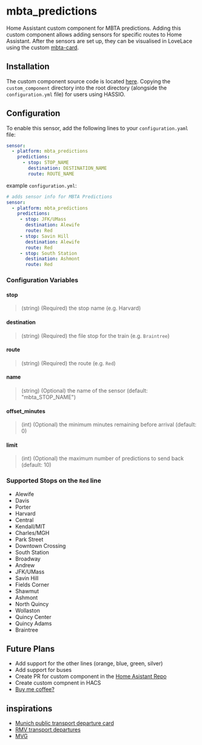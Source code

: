 # mbta_predictions
Home Assistant custom component for MBTA predictions. Adding this custom component allows adding sensors for specific routes to Home Assistant. After the sensors are set up, they can be visualised in LoveLace using the custom [mbta-card](https://github.com/dhanani94/mbta-card).

## Installation 
The custom component source code is located [here](/custom_component/mbta_predictions). Copying the `custom_component` directory into the root directory (alongside the `configuration.yml` file) for users using HASSIO. 

## Configuration 
To enable this sensor, add the following lines to your `configuration.yaml` file:

```yaml
sensor:
  - platform: mbta_predictions
    predictions:
      - stop: STOP_NAME
        destination: DESTINATION_NAME
        route: ROUTE_NAME
```

example `configuration.yml`:

```yaml
# adds sensor info for MBTA Predictions
sensor:
  - platform: mbta_predictions
    predictions:
     - stop: JFK/UMass
       destination: Alewife
       route: Red
     - stop: Savin Hill
       destination: Alewife
       route: Red
     - stop: South Station
       destination: Ashmont
       route: Red
```

### Configuration Variables
#### stop
> (string) (Required) the stop name (e.g. Harvard)
#### destination
> (string) (Required) the file stop for the train (e.g. `Braintree`)
#### route
> (string) (Required) the route (e.g. `Red`)
#### name
> (string) (Optional) the name of the sensor (default: "mbta_STOP_NAME")
#### offset_minutes
> (int) (Optional) the minimum minutes remaining before arrival (default: 0)
#### limit
> (int) (Optional) the maximum number of predictions to send back (default: 10)


### Supported Stops on the `Red` line

* Alewife
* Davis
* Porter
* Harvard
* Central
* Kendall/MIT
* Charles/MGH
* Park Street
* Downtown Crossing
* South Station
* Broadway
* Andrew
* JFK/UMass
* Savin Hill
* Fields Corner
* Shawmut
* Ashmont
* North Quincy
* Wollaston
* Quincy Center
* Quincy Adams
* Braintree

## Future Plans 

* Add support for the other lines (orange, blue, green, silver)
* Add support for buses 
* Create PR for custom component in the [Home Asistant Repo](https://github.com/home-assistant/home-assistant/tree/dev/homeassistant/components)
* Create custom compnent in HACS 
* [Buy me coffee?](https://www.buymeacoffee.com/dhanani94)

## inspirations

* [Munich public transport departure card](https://community.home-assistant.io/t/lovelace-munich-public-transport-departure-card/59622)
* [RMV transport departures](https://community.home-assistant.io/t/rmv-transport-departures/63935)
* [MVG](https://www.home-assistant.io/integrations/mvglive)
